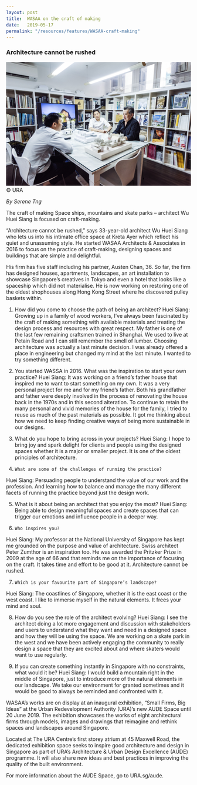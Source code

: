 ```yaml
---
layout: post
title:  WASAA on the craft of making 
date:   2019-05-17
permalink: "/resources/features/WASAA-craft-making"
---
```

### **Architecture cannot be rushed**

![Architects Rene Tan and Jonathan Quek at the interview in their office](/images/RTQ-interview.jpg)
© URA

*By Serene Tng*

The craft of making
Space ships, mountains and skate parks – architect Wu Huei Siang is focused on craft-making. 

“Architecture cannot be rushed,” says 33-year-old architect Wu Huei Siang who lets us into his intimate office space at Kreta Ayer which reflect his quiet and unassuming style. He started WASAA Architects & Associates in 2016 to focus on the practice of craft-making, designing spaces and buildings that are simple and delightful. 

His firm has five staff including his partner, Austen Chan, 36. So far, the firm has designed houses, apartments, landscapes, an art installation to showcase Singapore’s creatives in Tokyo and even a hotel that looks like a spaceship which did not materialise. He is now working on restoring one of the oldest shophouses along Hong Kong Street where he discovered pulley baskets within.

1.	How did you come to choose the path of being an architect?
Huei Siang: Growing up in a family of wood workers, I’ve always been fascinated by the craft of making something with available materials and treating the design process and resources with great respect. My father is one of the last few remaining craftsmen trained in Shanghai. We used to live at Petain Road and I can still remember the smell of lumber. Choosing architecture was actually a last minute decision. I was already offered a place in engineering but changed my mind at the last minute. I wanted to try something different.

2.   You started WASSA in 2016. What was the inspiration to start your own
practice?
Huei Siang: It was working on a friend’s father house that inspired me to want to start something on my own. It was a very personal project for me and for my friend’s father. Both his grandfather and father were deeply involved in the process of renovating the house back in the 1970s and in this second alteration. To continue to retain the many personal and vivid memories of the house for the family, I tried to reuse as much of the past materials as possible. It got me thinking about how we need to keep finding creative ways of being more sustainable in our designs.   

3.	What do you hope to bring across in your projects?
Huei Siang: I hope to bring joy and spark delight for clients and people using the designed spaces whether it is a major or smaller project. It is one of the oldest principles of architecture.

4.     What are some of the challenges of running the practice?
Huei Siang: Persuading people to understand the value of our work and the profession. And learning how to balance and manage the many different facets of running the practice beyond just the design work.

5.    What is it about being an architect that you enjoy the most?
Huei Siang: Being able to design meaningful spaces and create spaces that can trigger our emotions and influence people in a deeper way. 

6.     Who inspires you? 
Huei Siang: My professor at the National University of Singapore has kept me
grounded on the purpose and value of architecture. Swiss architect Peter Zumthor is
an inspiration too. He was awarded the Pritzker Prize  in 2009 at the age of 66 and
that reminds me on the importance of focusing on the craft. It takes time and effort to
be good at it. Architecture cannot be rushed. 

7.     Which is your favourite part of Singapore’s landscape? 
Huei Siang: The coastlines of Singapore, whether it is the east coast or the west coast. I like to immerse myself in the natural elements. It frees your mind and soul.  

8.    How do you see the role of the architect evolving?
Huei Siang: I see the architect doing a lot more engagement and discussion with stakeholders and users to understand what they want and need in a designed space and how they will be using the space. We are working on a skate park in the west and we have been actively engaging the community to really design a space that they are excited about and where skaters would want to use regularly. 

9.   If you can create something instantly in Singapore with no constraints,
what would it be?
Huei Siang: I would build a mountain right in the middle of Singapore, just to introduce more of the natural elements in our landscape. We take our environment for granted sometimes and it would be good to always be reminded and confronted with it. 

WASAA’s works are on display at an inaugural exhibition, “Small Firms, Big Ideas” at the Urban Redevelopment Authority (URA)’s new AUDE Space until 20 June 2019. The exhibition showcases the works of eight architectural firms through models, images and drawings that reimagine and rethink spaces and landscapes around Singapore. 

Located at The URA Centre’s first storey atrium at 45 Maxwell Road, the dedicated exhibition space seeks to inspire good architecture and design in Singapore as part of URA’s Architecture & Urban Design Excellence (AUDE) programme. It will also share new ideas and best practices in improving the quality of the built environment.

For more information about the AUDE Space, go to URA.sg/aude. 


	
	

